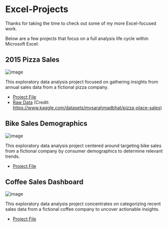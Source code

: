 # Excel-Projects


Thanks for taking the time to check out some of my more Excel-focused work.


Below are a few projects that focus on a full analysis life cycle within Microsoft Excel:


## 2015 Pizza Sales

![image](https://github.com/user-attachments/assets/d748f513-baa7-41cf-94af-8dc7a3ed3cb6)


This exploratory data analysis project focused on gathering insights from annual sales data from a fictional pizza company.

- [Project File](https://github.com/mlund2k/Excel-Projects/blob/main/Pizza%20Dashboard.xlsx)
- [Raw Data](https://github.com/mlund2k/Excel-Projects/blob/main/raw_pizza_data.zip) (Credit: https://www.kaggle.com/datasets/mysarahmadbhat/pizza-place-sales)



## Bike Sales Demographics

![image](https://github.com/user-attachments/assets/cceb268b-81c5-4b63-8253-6e6f4e7915de)


This exploratory data analysis project centered around targeting bike sales from a fictional company by consumer demographics to determine relevant trends.

- [Project File](https://github.com/mlund2k/Excel-Projects/blob/main/Bike%20Dashboard.xlsx)



## Coffee Sales Dashboard

![image](https://github.com/user-attachments/assets/c151711d-926c-4be9-9b0d-2097ad3adc2c)


This exploratory data analysis project concentrates on categorizing recent sales data from a fictional coffee company to uncover actionable insights.

- [Project File](https://github.com/mlund2k/Excel-Projects/blob/main/Coffee%20Dashboard.xlsx)
